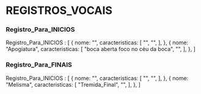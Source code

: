 # REGISTROS_VOCAIS

### Registro_Para_INICIOS

Registro_Para_INICIOS : [
  { nome: "", caracteristicas: [ "", "", ], },
  { nome: "Apogiatura", caracteristicas: [ "boca aberta foco no céu da boca", "", ], },
]

### Registro_Para_FINAIS
Registro_Para_INICIOS : [
  { nome: "", caracteristicas: [ "", "", ], },
  { nome: "Melisma", caracteristicas: [ "Tremida_Final", "", ], },
]